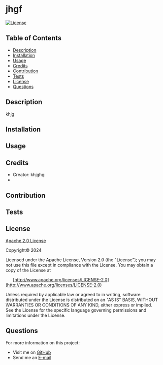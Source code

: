 # jhgf
[![License](https://img.shields.io/badge/License-Apache%202.0-blue.svg)](https://opensource.org/licenses/Apache-2.0)
  
## Table of Contents
* [Description](#description)
* [Installation](#installation)
* [Usage](#usage)
* [Credits](#credits)
* [Contribution](#contribution)
* [Tests](#tests)
* [License](#license)
* [Questions](#questions)

## Description
khjg

## Installation


## Usage


## Credits
* Creator: khjghg
* 

## Contribution


## Tests


## License
<a href="https://opensource.org/licenses/Apache-2.0">Apache 2.0 License</a>
        
Copyright© 2024

Licensed under the Apache License, Version 2.0 (the "License"); you may not use this file except in compliance with the License.
You may obtain a copy of the License at

&nbsp;&nbsp;&nbsp;&nbsp;&nbsp;&nbsp;[http://www.apache.org/licenses/LICENSE-2.0](http://www.apache.org/licenses/LICENSE-2.0)

Unless required by applicable law or agreed to in writing, software distributed under the License is distributed on an "AS IS" BASIS, WITHOUT WARRANTIES OR CONDITIONS OF ANY KIND, either express or implied. See the License for the specific language governing permissions and limitations under the License.

## Questions
For more information on this project:
* Visit me on [GitHub](https://github.com/oikjhg)
* Send me an [E-mail](mailto:olkjhg)